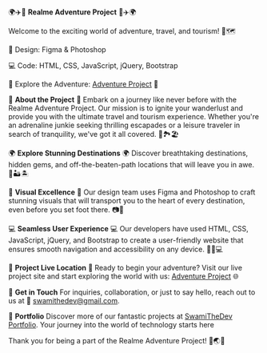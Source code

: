 🌍✈️🌟 **Realme Adventure Project** 🌟✈️🌍

Welcome to the exciting world of adventure, travel, and tourism! 🌄🗺️

🎨 Design: Figma & Photoshop

💻 Code: HTML, CSS, JavaScript, jQuery, Bootstrap

🚀 Explore the Adventure: [Adventure Project](https://adventure-swamithedev.vercel.app/) 🚀

🌟 **About the Project** 🌟
Embark on a journey like never before with the Realme Adventure Project. Our mission is to ignite your wanderlust and provide you with the ultimate travel and tourism experience. Whether you're an adrenaline junkie seeking thrilling escapades or a leisure traveler in search of tranquility, we've got it all covered. 🌄🏞️🏖️

🌍 **Explore Stunning Destinations** 🌍
Discover breathtaking destinations, hidden gems, and off-the-beaten-path locations that will leave you in awe. 🌅🏜️🏝️

📸 **Visual Excellence** 📸
Our design team uses Figma and Photoshop to craft stunning visuals that will transport you to the heart of every destination, even before you set foot there. 📷🎨

💻 **Seamless User Experience** 💻
Our developers have used HTML, CSS, JavaScript, jQuery, and Bootstrap to create a user-friendly website that ensures smooth navigation and accessibility on any device. 💼📱💻

🌟 **Project Live Location** 🌟
Ready to begin your adventure? Visit our live project site and start exploring the world with us: [Adventure Project](https://adventure-swamithedev.vercel.app/) 🌐

📧 **Get in Touch**
For inquiries, collaboration, or just to say hello, reach out to us at 📩 swamithedev@gmail.com.

🌟 **Portfolio**
Discover more of our fantastic projects at [SwamiTheDev Portfolio](https://swamithedev.vercel.app). Your journey into the world of technology starts here

Thank you for being a part of the Realme Adventure Project! 🙌🌏✨

